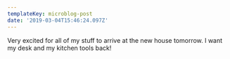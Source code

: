 ```yaml
---
templateKey: microblog-post
date: '2019-03-04T15:46:24.097Z'
---
```


Very excited for all of my stuff to arrive at the new house tomorrow. I want my desk and my kitchen tools back!

